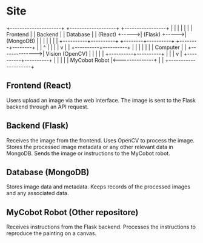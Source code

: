 # Site

+---------------------+      +-------------------+      +-----------------+
|                     |      |                   |      |                 |
|     Frontend        |      |    Backend        |      |   Database      |
|     (React)         +----->|    (Flask)        +----->|   (MongoDB)     |
|                     |      |                   |      |                 |
+----------+----------+      +--------+----------+      +--------+--------+
           |                          |                          ^
           |                          |                          |
           |                          v                          |
           |               +----------+----------+               |
           |               |                     |               |
           |               |     Computer        |               |
           +-------------->|     Vision (OpenCV) |               |
                           |                     |               |
                           +----------+----------+               |
                                      |                          |
                                      v                          |
                           +----------+----------+               |
                           |                     |               |
                           |     MyCobot Robot   |<--------------+
                           |                     |
                           +---------------------+

## Frontend (React)

Users upload an image via the web interface.
The image is sent to the Flask backend through an API request.

## Backend (Flask)

Receives the image from the frontend.
Uses OpenCV to process the image.
Stores the processed image metadata or any other relevant data in MongoDB.
Sends the image or instructions to the MyCobot robot.

## Database (MongoDB)

Stores image data and metadata.
Keeps records of the processed images and any associated data.

## MyCobot Robot (Other repositore)

Receives instructions from the Flask backend.
Processes the instructions to reproduce the painting on a canvas.

